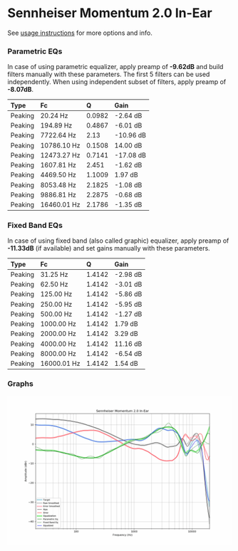 # Sennheiser Momentum 2.0 In-Ear
See [usage instructions](https://github.com/jaakkopasanen/AutoEq#usage) for more options and info.

### Parametric EQs
In case of using parametric equalizer, apply preamp of **-9.62dB** and build filters manually
with these parameters. The first 5 filters can be used independently.
When using independent subset of filters, apply preamp of **-8.07dB**.

| Type    | Fc          |      Q | Gain      |
|:--------|:------------|:-------|:----------|
| Peaking | 20.24 Hz    | 0.0982 | -2.64 dB  |
| Peaking | 194.89 Hz   | 0.4867 | -6.01 dB  |
| Peaking | 7722.64 Hz  | 2.13   | -10.96 dB |
| Peaking | 10786.10 Hz | 0.1508 | 14.00 dB  |
| Peaking | 12473.27 Hz | 0.7141 | -17.08 dB |
| Peaking | 1607.81 Hz  | 2.451  | -1.62 dB  |
| Peaking | 4469.50 Hz  | 1.1009 | 1.97 dB   |
| Peaking | 8053.48 Hz  | 2.1825 | -1.08 dB  |
| Peaking | 9886.81 Hz  | 2.2875 | -0.68 dB  |
| Peaking | 16460.01 Hz | 2.1786 | -1.35 dB  |

### Fixed Band EQs
In case of using fixed band (also called graphic) equalizer, apply preamp of **-11.33dB**
(if available) and set gains manually with these parameters.

| Type    | Fc          |      Q | Gain     |
|:--------|:------------|:-------|:---------|
| Peaking | 31.25 Hz    | 1.4142 | -2.98 dB |
| Peaking | 62.50 Hz    | 1.4142 | -3.01 dB |
| Peaking | 125.00 Hz   | 1.4142 | -5.86 dB |
| Peaking | 250.00 Hz   | 1.4142 | -5.95 dB |
| Peaking | 500.00 Hz   | 1.4142 | -1.27 dB |
| Peaking | 1000.00 Hz  | 1.4142 | 1.79 dB  |
| Peaking | 2000.00 Hz  | 1.4142 | 3.29 dB  |
| Peaking | 4000.00 Hz  | 1.4142 | 11.16 dB |
| Peaking | 8000.00 Hz  | 1.4142 | -6.54 dB |
| Peaking | 16000.01 Hz | 1.4142 | 1.54 dB  |

### Graphs
![](./Sennheiser%20Momentum%202.0%20In-Ear.png)